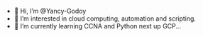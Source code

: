 - 👋 Hi, I’m @Yancy-Godoy
- 👀 I’m interested in cloud computing, automation and scripting.
- 🌱 I’m currently learning CCNA and Python next up GCP...


<!--- - 💞️ I’m looking to collaborate on ...
- 📫 How to reach me ...
--->
<!---
Yancy-Godoy/Yancy-Godoy is a ✨ special ✨ repository because its `README.md` (this file) appears on your GitHub profile.
You can click the Preview link to take a look at your changes.
--->
